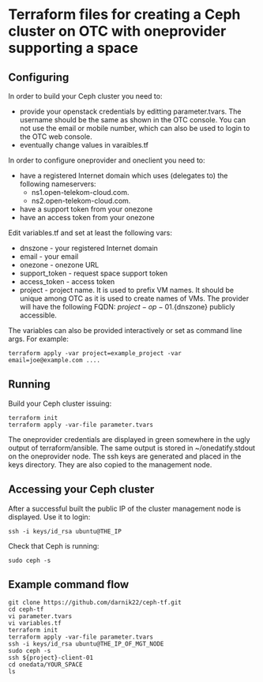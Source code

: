 # Terraform files for creating a Ceph cluster on OTC with oneprovider supporting a space

## Configuring
In order to build your Ceph cluster you need to:
* provide your openstack credentials by editting parameter.tvars. The username should be the same as shown in the OTC console. You can not use the email or mobile number, which can also be used to login to the OTC web console. 
* eventually change values in varaibles.tf

In order to configure oneprovider and oneclient you need to:
* have a registered Internet domain which uses (delegates to) the following nameservers:
  * ns1.open-telekom-cloud.com.
  * ns2.open-telekom-cloud.com.
* have a support token from your onezone
* have an access token from your onezone

Edit variables.tf and set at least the following vars:
* dnszone - your registered Internet domain
* email - your email
* onezone - onezone URL
* support_token - request space support token
* access_token - access token
* project - project name. It is used to prefix VM names. It should be unique among OTC as it is used to create names of VMs. The provider will have the following FQDN: ${project}-op-01.${dnszone} publicly accessible.

The variables can also be provided interactively or set as command line args. For example:
```
terraform apply -var project=example_project -var email=joe@example.com ....
```

## Running
Build your Ceph cluster issuing:
```
terraform init
terraform apply -var-file parameter.tvars
```
The oneprovider credentials are displayed in green somewhere in the ugly output of terraform/ansible. The same output is stored in ~/onedatify.stdout on the oneprovider node. The ssh keys are generated and placed in the keys directory. They are also copied to the management node.

## Accessing your Ceph cluster
After a successful built the public IP of the cluster management node is displayed. Use it to login:
```
ssh -i keys/id_rsa ubuntu@THE_IP
```

Check that Ceph is running:
```
sudo ceph -s
```

## Example command flow
```
git clone https://github.com/darnik22/ceph-tf.git
cd ceph-tf
vi parameter.tvars
vi variables.tf
terraform init
terraform apply -var-file parameter.tvars
ssh -i keys/id_rsa ubuntu@THE_IP_OF_MGT_NODE
sudo ceph -s
ssh ${project}-client-01
cd onedata/YOUR_SPACE
ls
```


